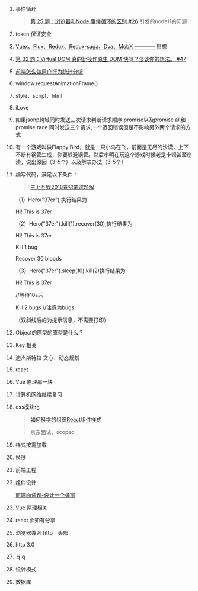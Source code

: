 1. 事件循环

   > [第 25 题：浏览器和Node 事件循环的区别 #26](https://github.com/Advanced-Frontend/Daily-Interview-Question/issues/26) 引发的node11的问题

2. token 保证安全

3. [Vuex、Flux、Redux、Redux-saga、Dva、MobX ———— 思想](https://zhuanlan.zhihu.com/p/53599723)

4. [第 32 题：Virtual DOM 真的比操作原生 DOM 快吗？谈谈你的想法。 #47](https://github.com/Advanced-Frontend/Daily-Interview-Question/issues/47)

5. [前端怎么做用户行为统计分析](https://www.jianshu.com/p/7f7185786cc1)

6. window.requestAnimationFrame()

7. style、script、html

8. iLove

9. 如果jsonp跨域同时发送三次请求判断请求顺序
   promise以及promise all和promise.race
   同时发送三个请求,一个返回错误但是不影响另外两个请求的方式

10. 有一个游戏叫做Flappy Bird，就是一只小鸟在飞，前面是无尽的沙漠，上下不断有钢管生成，你要躲避钢管。然后小明在玩这个游戏时候老是卡顿甚至崩溃，说出原因（3-5个）以及解决办法（3-5个）

11. 编写代码，满足以下条件：

    > [三七互娱2018春招笔试题解](http://m.nowcoder.com/discuss/69670?type=0&pos=8)

    （1）Hero("37er");执行结果为

    Hi! This is 37er

    （2）Hero("37er").kill(1).recover(30);执行结果为

    Hi! This is 37er

    Kill 1 bug

    Recover 30 bloods

    （3）Hero("37er").sleep(10).kill(2)执行结果为

    Hi! This is 37er

    //等待10s后

    Kill 2 bugs //注意为bugs

    （双斜线后的为提示信息，不需要打印）

12. Object的原型的原型是什么？

13. Key 相关

14. 迪杰斯特拉 贪心、动态规划

15. react

16. Vue 原理那一块

17. 计算机网络继续复习

18. css模块化

    > [如何科学的组织React组件样式](https://segmentfault.com/a/1190000003032506)
    >
    > 京东面试，scoped

19. 样式按需加载

20. 换肤

21. 前端工程

22. 组件设计

    [前端面试题-设计一个弹窗](http://hpoenixf.com/%E5%89%8D%E7%AB%AF%E9%9D%A2%E8%AF%95%E9%A2%98-%E8%AE%BE%E8%AE%A1%E4%B8%80%E4%B8%AA%E5%BC%B9%E7%AA%97.html)

23. Vue 原理相关

24. react @知有分享

25. 浏览器兼容 http　头部

26. http 3.0

27. ｑｑ

28. 设计模式

29. 数据库
